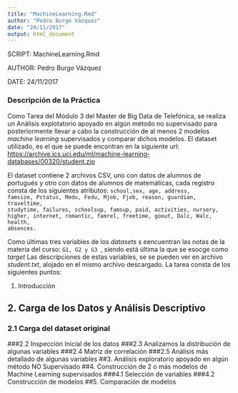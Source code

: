 ```yaml
---
title: "MachineLearning.Rmd"
author: "Pedro Burgo Vázquez"
date: "24/11/2017"
output: html_document
---
```


SCRIPT: MachineLearning.Rmd

AUTHOR: Pedro Burgo Vázquez

DATE: 24/11/2017


### Descripción de la Práctica

Como Tarea del Módulo 3 del Master de Big Data de Telefónica, se realiza un Análisis explotatorio apoyado en algún método no supervisado para posteriormente llevar a cabo la construcción de al menos 2 modelos *machine learning* supervisados y comparar dichos modelos.
El dataset utilizado, es el que se puede encontran en la siguiente url:
https://archive.ics.uci.edu/ml/machine-learning-databases/00320/student.zip

El dataset contiene 2 archivos CSV, uno con datos de alumnos de portugués y otro con datos de alumnos de matemáticas, cada registro consta de los siguientes  atributos: <code>school,sex, age, address, famsize, Pstatus, Medu, Fedu, Mjob, Fjob, reason, guardian, traveltime, studytime, failures, schoolsup, famsup, paid, activities, nursery, higher, internet, romantic, famrel, freetime, goout, Dalc, Walc, health, absences. </code>

Como últimas tres variables de los *datasets* s eencuentran las notas de la materia del curso: <code>G1, G2 y G3 </code>, siendo está última la que se esocge como *target*
Las descripciones de estas variables, se  se pueden ver en archivo *student.txt*, alojado en el mismo archivo descargado.
La tarea consta de los siguientes puntos:
<ol>
<li> Introducción </li>
</ol>

## 2. Carga de los Datos y Análisis Descriptivo
### 2.1 Carga del dataset original
###2.2 Inspección Inicial de los datos
###2.3 Analizamos la distribución de algunas variables
###2.4 Matriz de correlación
###2.5 Análisis más detallado de algunas variables
##3. Análisis exploratorio apoyado en algún método NO Supervisado
##4. Construcción de 2 o más modelos de Machine Learning supervisados
###4.1 Selección de variables
###4.2 Construcción de modelos
##5. Comparación de modelos

